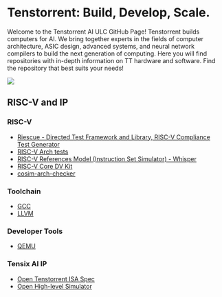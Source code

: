 # Tenstorrent: Build, Develop, Scale.
Welcome to the Tenstorrent AI ULC GitHub Page! Tenstorrent builds computers for AI. We bring together experts in the fields of computer architecture, ASIC design, advanced systems, and neural network compilers to build the next generation of computing. Here you will find repositories with in-depth information on TT hardware and software. Find the repository that best suits your needs!
<div align="left">

![](https://github.com/bbeggsTT/.github/blob/patch-2/images/GitHub_Landing_SWStack.png)

</div>

## RISC-V and IP

### RISC-V
- [Riescue - Directed Test Framework and Library, RISC-V Compliance Test Generator](https://github.com/tenstorrent/riescue)
- [RISC-V Arch tests](https://github.com/tenstorrent/riscv_arch_tests)
- [RISC-V References Model (Instruction Set Simulator) - Whisper](https://github.com/tenstorrent/whisper)
- [RISC-V Core DV Kit](https://github.com/tenstorrent/rv-core-dv-kit)
- [cosim-arch-checker](https://github.com/tenstorrent/cosim-arch-checker)

### Toolchain
- [GCC](https://gcc.gnu.org/git/?p=gcc.git;a=commit;h=4aa01ecc5c1389d1cdf5721b936993ba17b96178)
- [LLVM](https://github.com/llvm/llvm-project/commit/e934a39e01b9eedd8091cc1505be3a4ad5cad12b)

### Developer Tools
- [QEMU](https://github.com/qemu/qemu) 

### Tensix AI IP
- [Open Tenstorrent ISA Spec](https://github.com/tenstorrent/tt-isa-documentation/tree/main)
- [Open High-level Simulator](https://github.com/tenstorrent/polaris)
